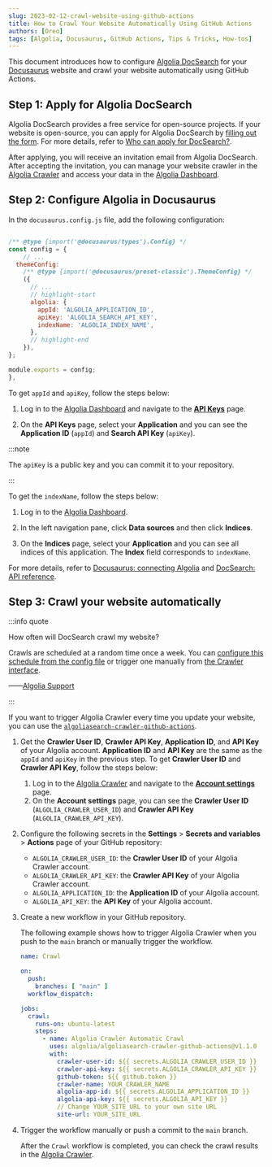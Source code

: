 ```yaml
---
slug: 2023-02-12-crawl-website-using-github-actions
title: How to Crawl Your Website Automatically Using GitHub Actions
authors: [Oreo]
tags: [Algolia, Docusaurus, GitHub Actions, Tips & Tricks, How-tos]
---
```


This document introduces how to configure [Algolia DocSearch](https://docsearch.algolia.com) for your [Docusaurus](https://docusaurus.io/docs) website and crawl your website automatically using GitHub Actions.

<!-- truncate -->

## Step 1: Apply for Algolia DocSearch

Algolia DocSearch provides a free service for open-source projects. If your website is open-source, you can apply for Algolia DocSearch by [filling out the form](https://docsearch.algolia.com/apply/). For more details, refer to [Who can apply for DocSearch?](https://docsearch.algolia.com/docs/who-can-apply/).

After applying, you will receive an invitation email from Algolia DocSearch. After accepting the invitation, you can manage your website crawler in the [Algolia Crawler](https://crawler.algolia.com/) and access your data in the [Algolia Dashboard](https://algolia.com/dashboard).

## Step 2: Configure Algolia in Docusaurus

In the `docusaurus.config.js` file, add the following configuration:

```javascript title="docusaurus.config.js"

/** @type {import('@docusaurus/types').Config} */
const config = {
    // ...
  themeConfig:
    /** @type {import('@docusaurus/preset-classic').ThemeConfig} */
    ({
      // ...
      // highlight-start
      algolia: {
        appId: 'ALGOLIA_APPLICATION_ID',
        apiKey: 'ALGOLIA_SEARCH_API_KEY',
        indexName: 'ALGOLIA_INDEX_NAME',
      },
      // highlight-end
    }),
};

module.exports = config;
},
```

To get `appId` and `apiKey`, follow the steps below:

1. Log in to the [Algolia Dashboard](https://algolia.com/dashboard) and navigate to the [**API Keys**](https://www.algolia.com/account/api-keys/all) page.

2. On the **API Keys** page, select your **Application** and you can see the **Application ID** (`appId`) and **Search API Key** (`apiKey`).

:::note

The `apiKey` is a public key and you can commit it to your repository.

:::

To get the `indexName`, follow the steps below:

1. Log in to the [Algolia Dashboard](https://algolia.com/dashboard).

2. In the left navigation pane, click **Data sources** and then click **Indices**.

3. On the **Indices** page, select your **Application** and you can see all indices of this application. The **Index** field corresponds to `indexName`.

For more details, refer to [Docusaurus: connecting Algolia](https://docusaurus.io/docs/search#connecting-algolia) and [DocSearch: API reference](https://docsearch.algolia.com/docs/api/#searchparameters).

## Step 3: Crawl your website automatically

:::info quote

How often will DocSearch crawl my website?

Crawls are scheduled at a random time once a week. You can [configure this schedule from the config file](https://www.algolia.com/doc/tools/crawler/apis/configuration/schedule/) or trigger one manually from [the Crawler interface](https://crawler.algolia.com/).

——[Algolia Support](https://support.algolia.com/hc/en-us/articles/10156769900945-How-often-will-DocSearch-crawl-my-website-)

:::

If you want to trigger Algolia Crawler every time you update your website, you can use the [`algoliasearch-crawler-github-actions`](https://github.com/algolia/algoliasearch-crawler-github-actions).

1. Get the **Crawler User ID**, **Crawler API Key**, **Application ID**, and **API Key** of your Algolia account. **Application ID** and **API Key** are the same as the `appId` and `apiKey` in the previous step. To get **Crawler User ID** and **Crawler API Key**, follow the steps below:

    1. Log in to the [Algolia Crawler](https://crawler.algolia.com/) and navigate to the [**Account settings**](https://crawler.algolia.com/admin/user/settings/) page.
    2. On the **Account settings** page, you can see the **Crawler User ID** (`ALGOLIA_CRAWLER_USER_ID`) and **Crawler API Key** (`ALGOLIA_CRAWLER_API_KEY`).

2. Configure the following secrets in the **Settings** > **Secrets and variables** > **Actions** page of your GitHub repository:

    - `ALGOLIA_CRAWLER_USER_ID`: the **Crawler User ID** of your Algolia Crawler account.
    - `ALGOLIA_CRAWLER_API_KEY`: the **Crawler API Key** of your Algolia Crawler account.
    - `ALGOLIA_APPLICATION_ID`: the **Application ID** of your Algolia account.
    - `ALGOLIA_API_KEY`: the **API Key** of your Algolia account.

3. Create a new workflow in your GitHub repository.

    The following example shows how to trigger Algolia Crawler when you push to the `main` branch or manually trigger the workflow.

    ```yaml title=".github/workflows/crawl.yml"
    name: Crawl

    on:
      push:
        branches: [ "main" ]
      workflow_dispatch:

    jobs:
      crawl:
        runs-on: ubuntu-latest
        steps:
          - name: Algolia Crawler Automatic Crawl
            uses: algolia/algoliasearch-crawler-github-actions@v1.1.0
            with:
              crawler-user-id: ${{ secrets.ALGOLIA_CRAWLER_USER_ID }}
              crawler-api-key: ${{ secrets.ALGOLIA_CRAWLER_API_KEY }}
              github-token: ${{ github.token }}
              crawler-name: YOUR_CRAWLER_NAME
              algolia-app-id: ${{ secrets.ALGOLIA_APPLICATION_ID }}
              algolia-api-key: ${{ secrets.ALGOLIA_API_KEY }}
              // Change YOUR_SITE_URL to your own site URL
              site-url: YOUR_SITE_URL
    ```

4. Trigger the workflow manually or push a commit to the `main` branch.

    After the `Crawl` workflow is completed, you can check the crawl results in the [Algolia Crawler](https://crawler.algolia.com/).
